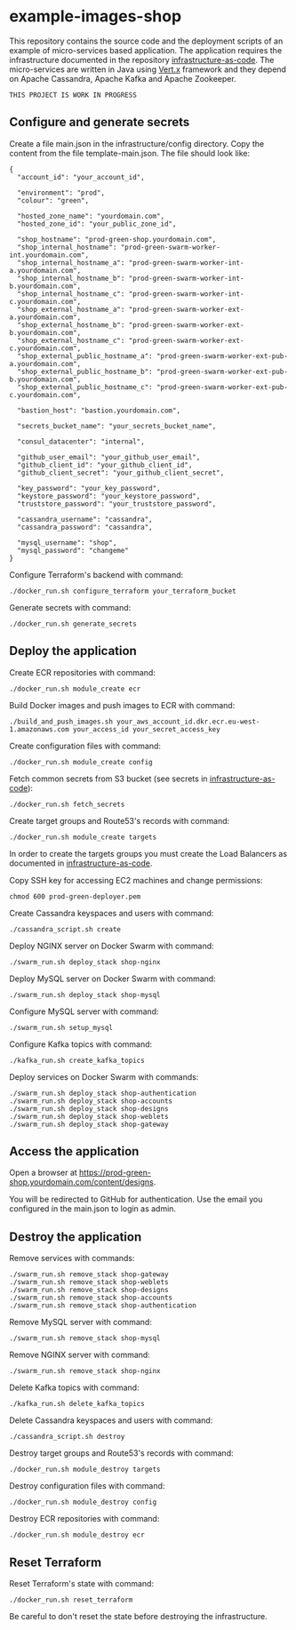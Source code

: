 # example-images-shop

This repository contains the source code and the deployment scripts of an example of micro-services based application. The application requires the infrastructure documented in the repository [infrastructure-as-code](https://github.com/nextbreakpoint/infrastructure-as-code). The micro-services are written in Java using [Vert.x](https://vertx.io) framework and they depend on Apache Cassandra, Apache Kafka and Apache Zookeeper.

    THIS PROJECT IS WORK IN PROGRESS

## Configure and generate secrets

Create a file main.json in the infrastructure/config directory. Copy the content from the file template-main.json. The file should look like:

    {
      "account_id": "your_account_id",

      "environment": "prod",
      "colour": "green",

      "hosted_zone_name": "yourdomain.com",
      "hosted_zone_id": "your_public_zone_id",

      "shop_hostname": "prod-green-shop.yourdomain.com",
      "shop_internal_hostname": "prod-green-swarm-worker-int.yourdomain.com",
      "shop_internal_hostname_a": "prod-green-swarm-worker-int-a.yourdomain.com",
      "shop_internal_hostname_b": "prod-green-swarm-worker-int-b.yourdomain.com",
      "shop_internal_hostname_c": "prod-green-swarm-worker-int-c.yourdomain.com",
      "shop_external_hostname_a": "prod-green-swarm-worker-ext-a.yourdomain.com",
      "shop_external_hostname_b": "prod-green-swarm-worker-ext-b.yourdomain.com",
      "shop_external_hostname_c": "prod-green-swarm-worker-ext-c.yourdomain.com",
      "shop_external_public_hostname_a": "prod-green-swarm-worker-ext-pub-a.yourdomain.com",
      "shop_external_public_hostname_b": "prod-green-swarm-worker-ext-pub-b.yourdomain.com",
      "shop_external_public_hostname_c": "prod-green-swarm-worker-ext-pub-c.yourdomain.com",

      "bastion_host": "bastion.yourdomain.com",

      "secrets_bucket_name": "your_secrets_bucket_name",

      "consul_datacenter": "internal",

      "github_user_email": "your_github_user_email",
      "github_client_id": "your_github_client_id",
      "github_client_secret": "your_github_client_secret",

      "key_password": "your_key_password",
      "keystore_password": "your_keystore_password",
      "truststore_password": "your_truststore_password",

      "cassandra_username": "cassandra",
      "cassandra_password": "cassandra",

      "mysql_username": "shop",
      "mysql_password": "changeme"
    }

Configure Terraform's backend with command:

    ./docker_run.sh configure_terraform your_terraform_bucket

Generate secrets with command:

    ./docker_run.sh generate_secrets

## Deploy the application

Create ECR repositories with command:

    ./docker_run.sh module_create ecr

Build Docker images and push images to ECR with command:

    ./build_and_push_images.sh your_aws_account_id.dkr.ecr.eu-west-1.amazonaws.com your_access_id your_secret_access_key

Create configuration files with command:

    ./docker_run.sh module_create config

Fetch common secrets from S3 bucket (see secrets in [infrastructure-as-code](https://github.com/nextbreakpoint/infrastructure-as-code)):

    ./docker_run.sh fetch_secrets

Create target groups and Route53's records with command:

    ./docker_run.sh module_create targets

In order to create the targets groups you must create the Load Balancers as documented in [infrastructure-as-code](https://github.com/nextbreakpoint/infrastructure-as-code).

Copy SSH key for accessing EC2 machines and change permissions:

    chmod 600 prod-green-deployer.pem

Create Cassandra keyspaces and users with command:

    ./cassandra_script.sh create

Deploy NGINX server on Docker Swarm with command:

    ./swarm_run.sh deploy_stack shop-nginx

Deploy MySQL server on Docker Swarm with command:

    ./swarm_run.sh deploy_stack shop-mysql

Configure MySQL server with command:

    ./swarm_run.sh setup_mysql

Configure Kafka topics with command:

    ./kafka_run.sh create_kafka_topics

Deploy services on Docker Swarm with commands:

    ./swarm_run.sh deploy_stack shop-authentication
    ./swarm_run.sh deploy_stack shop-accounts
    ./swarm_run.sh deploy_stack shop-designs
    ./swarm_run.sh deploy_stack shop-weblets
    ./swarm_run.sh deploy_stack shop-gateway

## Access the application

Open a browser at https://prod-green-shop.yourdomain.com/content/designs.

You will be redirected to GitHub for authentication. Use the email you configured in the main.json to login as admin.

## Destroy the application

Remove services with commands:

    ./swarm_run.sh remove_stack shop-gateway
    ./swarm_run.sh remove_stack shop-weblets
    ./swarm_run.sh remove_stack shop-designs
    ./swarm_run.sh remove_stack shop-accounts
    ./swarm_run.sh remove_stack shop-authentication

Remove MySQL server with command:

    ./swarm_run.sh remove_stack shop-mysql

Remove NGINX server with command:

    ./swarm_run.sh remove_stack shop-nginx

Delete Kafka topics with command:

    ./kafka_run.sh delete_kafka_topics

Delete Cassandra keyspaces and users with command:

    ./cassandra_script.sh destroy

Destroy target groups and Route53's records with command:

    ./docker_run.sh module_destroy targets

Destroy configuration files with command:

    ./docker_run.sh module_destroy config

Destroy ECR repositories with command:

    ./docker_run.sh module_destroy ecr

## Reset Terraform

Reset Terraform's state with command:

    ./docker_run.sh reset_terraform

Be careful to don't reset the state before destroying the infrastructure.
